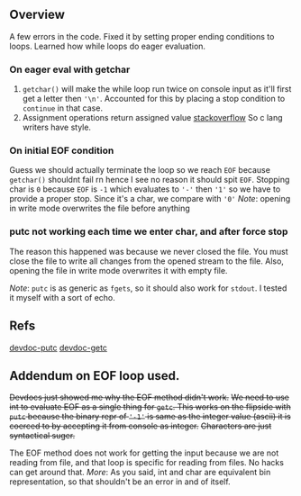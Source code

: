 ## Overview

A few errors in the code.
Fixed it by setting proper ending conditions to loops.
Learned how while loops do eager evaluation.

### On eager eval with getchar

1.  `getchar()` will make the while loop run twice on console input as it'll first get a letter then `'\n'`. Accounted for this by placing a stop condition to `continue` in that case.
2.  Assignment operations return assigned value [stackoverflow](https://stackoverflow.com/questions/16567622/what-is-the-result-of-an-assignment-expression-in-c)
    So c lang writers have style.

### On initial EOF condition

Guess we should actually terminate the loop so we reach `EOF` because `getchar()` shouldnt fail rn hence I see no reason it should spit `EOF`.
Stopping char is `0` because `EOF` is `-1` which evaluates to `'-'` then `'1'` so we have to provide a proper stop. Since it's a char, we compare with `'0'`
_Note_: opening in write mode overwrites the file before anything

### putc not working each time we enter char, and after force stop

The reason this happened was because we never closed the file. You must close the file to write all changes from the opened stream to the file. Also, opening the file in write mode overwrites it with empty file.

_Note_: `putc` is as generic as `fgets`, so it should also work for `stdout`. I tested it myself with a sort of echo.

## Refs

[devdoc-putc](https://devdocs.io/c/io/fputc)
[devdoc-getc](https://devdocs.io/c/io/fgetc)

## Addendum on EOF loop used.

~~Devdocs just showed me why the EOF method didn't work.~~
~~We need to use int to evaluate EOF as a single thing for `getc`. This works on the flipside with `putc` because the binary repr of `'-1'` is same as the integer value (ascii) it is coerced to by accepting it from console as integer.~~
~~Characters are just syntactical suger.~~

The EOF method does not work for getting the input because we are not reading from file, and that loop is specific for reading from files. No hacks can get around that.
_More_: As you said, int and char are equivalent bin representation, so that shouldn't be an error in and of itself.
